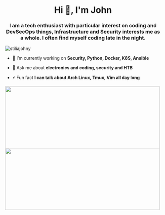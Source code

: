 <h1 align="center">Hi 👋, I'm John</h1>
<h3 align="center">I am a tech enthusiast with particular interest on coding and DevSecOps things, Infrastructure and Security interests me as a whole. I often find myself coding late in the night.</h3>
<p align="left"> <img src="https://komarev.com/ghpvc/?username=stiliajohny" alt="stiliajohny" /> </p>

- 🔭 I’m currently working on **Security, Python, Docker, K8S, Ansible**

- 💬 Ask me about **electronics and coding, security and HTB**

- ⚡ Fun fact **I can talk about Arch Linux, Tmux, Vim all day long**

<!---
<link rel="stylesheet" href="https://cdn.jsdelivr.net/gh/konpa/devicon@master/devicon.min.css">


<br>

<img src="https://icongr.am/devicon/linux-original.svg?color=currentColor" alt="linux" width="20" height="20"/>
<img src="https://icongr.am/devicon/docker-original.svg?color=currentColor" alt="linux" width="20" height="20"/>
<img src="https://icongr.am/devicon/nginx-original.svg?color=currentColor" alt="linux" width="20" height="20"/>
<img src="https://w0.pngwave.com/png/243/344/ansible-openshift-red-hat-github-management-sina-weibo-png-clip-art.png" alt="ansible" width="20" height="20"/>
<img src="https://img.icons8.com/color/2x/python.png" alt="python" width="20" height="20"/>



<img src="https://www.archlinux.org/static/logos/legacy/arch-legacy-blue2.3b770e580065.svg" alt="arch" width="20" height="20"/>
<img src="https://upload.wikimedia.org/wikipedia/commons/4/4f/Icon-Vim.svg" alt="arch" width="20" height="20"/>
<img src="https://upload.wikimedia.org/wikipedia/commons/2/29/Tmux_logo.png" alt="arch" width="60" height="20"/>
-->


<p align="center">
<a href="https://github.com/anuraghazra/github-readme-stats">
<img align="left" src="https://github-readme-stats.vercel.app/api?username=stiliajohny&show_icons=true" width="500" height="200" /></a>
<a href="https://github.com/anuraghazra/convoychat">
<img align="left" src="https://github-readme-stats.vercel.app/api/top-langs/?username=stiliajohny&layout=compact"  width="500" height="200"/></a>
</p>

<br>
<br>


<!--
<p align="center">
  
<a href="https://linkedin.com/in/johnstilia" target="blank">
  <img align="center" src="https://cdn.jsdelivr.net/npm/simple-icons@3.0.1/icons/linkedin.svg" alt="johnstilia" height="20" width="20" />
</a>
<a href="https://instagram.com/johnstilia.personal" target="blank"><img align="center" src="https://cdn.jsdelivr.net/npm/simple-icons@3.0.1/icons/instagram.svg" alt="johnstilia.personal" height="20" width="20" /></a>
<a href="https://www.youtube.com/c/ucdpoluhss0rl4qmgpvf8phw" target="blank"><img align="center" src="https://cdn.jsdelivr.net/npm/simple-icons@3.0.1/icons/youtube.svg" alt="ucdpoluhss0rl4qmgpvf8phw" height="20" width="20" />
</a>
  
</p>
-->

